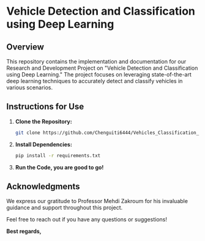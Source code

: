# Vehicle Detection and Classification using Deep Learning

## Overview

This repository contains the implementation and documentation for our Research and Development Project on "Vehicle Detection and Classification using Deep Learning." The project focuses on leveraging state-of-the-art deep learning techniques to accurately detect and classify vehicles in various scenarios.

## Instructions for Use

1. **Clone the Repository:**
   ```bash
   git clone https://github.com/Chenguiti6444/Vehicles_Classification_RnD_Project.git
   ```

2. **Install Dependencies:**
   ```bash
   pip install -r requirements.txt
   ```

3. **Run the Code, you are good to go!**


## Acknowledgments

We express our gratitude to Professor Mehdi Zakroum for his invaluable guidance and support throughout this project.

Feel free to reach out if you have any questions or suggestions!

**Best regards,**
